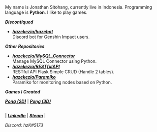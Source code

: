 My name is Jonathan Sitohang, currently live in Indonesia. Programming language is **Python**. I like to play games.

***Discontiqued***

- [***hazekezia/hazebot***](https://github.com/hazekezia/hazebot)<br/>
  Discord bot for Genshin Impact users.

***Other Repositories***
- [***hazekezia/MySQL_Connector***](https://github.com/hazekezia/MySQL_Connector)<br/>
  Manage MySQL Connector using Python.
- [***hazekezia/RESTfulAPI***](https://github.com/hazekezia/RESTfulAPI)<br/>
  RESTful API Flask Simple CRUD (Handle 2 tables).
- [***hazekezia/Paramiko***](https://github.com/hazekezia/Paramiko)<br/>
  Paramiko for monitoring nodes based on Python.
  
***Games I Created***<p/>
[***Pong (2D)***](https://github.com/hazekezia/2D-Pong) | [***Pong (3D)***](https://github.com/hazekezia/3D-Pong)

##
| [***LinkedIn***](https://www.linkedin.com/in/jonathan-sitohang/) | [***Steam***](https://steamcommunity.com/id/nate2902/) |</p>
*Discord: hzK#5173*
